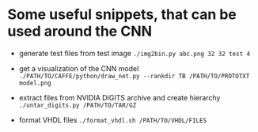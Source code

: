 # Some useful snippets, that can be used around the CNN

- generate test files from test image
`./img2bin.py abc.png 32 32 test 4`

- get a visualization of the CNN model
`./PATH/TO/CAFFE/python/draw_net.py --rankdir TB /PATH/TO/PROTOTXT model.png`

- extract files from NVIDIA DIGITS archive and create hierarchy
`./untar_digits.py /PATH/TO/TAR/GZ`

- format VHDL files
`./format_vhdl.sh /PATH/TO/VHDL/FILES`